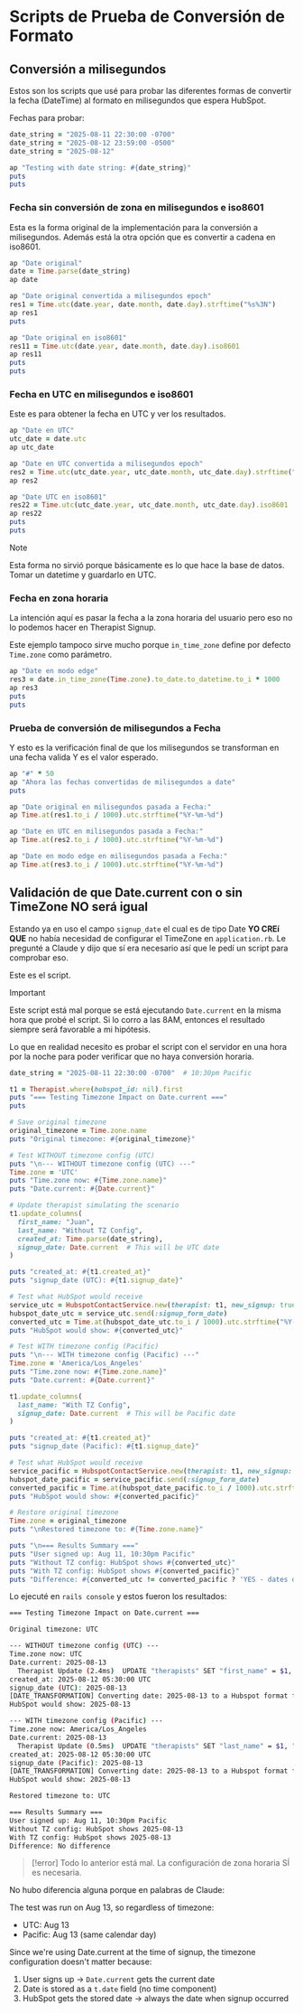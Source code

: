 # Scripts de Prueba de Conversión de Formato

## Conversión a milisegundos

Estos son los scripts que usé para probar las diferentes formas de convertir la fecha (DateTime) al formato en milisegundos que espera HubSpot.

Fechas para probar:
```ruby
date_string = "2025-08-11 22:30:00 -0700"
date_string = "2025-08-12 23:59:00 -0500"
date_string = "2025-08-12"

ap "Testing with date string: #{date_string}"
puts
puts
```

### Fecha sin conversión de zona en milisegundos e iso8601

Esta es la forma original de la implementación para la conversión a milisegundos. Además está la otra opción que es convertir a cadena en iso8601.
```ruby
ap "Date original"
date = Time.parse(date_string)
ap date

ap "Date original convertida a milisegundos epoch"
res1 = Time.utc(date.year, date.month, date.day).strftime("%s%3N")
ap res1
puts

ap "Date original en iso8601"
res11 = Time.utc(date.year, date.month, date.day).iso8601
ap res11
puts
puts
```


### Fecha en UTC en milisegundos e iso8601

Este es para obtener la fecha en UTC y ver los resultados.
```ruby
ap "Date en UTC"
utc_date = date.utc
ap utc_date

ap "Date en UTC convertida a milisegundos epoch"
res2 = Time.utc(utc_date.year, utc_date.month, utc_date.day).strftime("%s%3N")
ap res2

ap "Date UTC en iso8601"
res22 = Time.utc(utc_date.year, utc_date.month, utc_date.day).iso8601
ap res22
puts
puts
```

> [!Note]
> Esta forma no sirvió porque básicamente es lo que hace la base de datos. Tomar un datetime y guardarlo en UTC.


### Fecha en zona horaria

La intención aquí es pasar la fecha a la zona horaria del usuario pero eso no lo podemos hacer en Therapist Signup.

Este ejemplo tampoco sirve mucho porque `in_time_zone` define por defecto `Time.zone` como parámetro.
```ruby
ap "Date en modo edge"
res3 = date.in_time_zone(Time.zone).to_date.to_datetime.to_i * 1000
ap res3
puts
puts
```

### Prueba de conversión de milisegundos a Fecha

Y esto es la verificación final de que los milisegundos se transforman en una fecha valida Y es el valor esperado.
```ruby
ap "#" * 50
ap "Ahora las fechas convertidas de milisegundos a date"
puts

ap "Date original en milisegundos pasada a Fecha:"
ap Time.at(res1.to_i / 1000).utc.strftime("%Y-%m-%d")

ap "Date en UTC en milisegundos pasada a Fecha:"
ap Time.at(res2.to_i / 1000).utc.strftime("%Y-%m-%d")

ap "Date en modo edge en milisegundos pasada a Fecha:"
ap Time.at(res3.to_i / 1000).utc.strftime("%Y-%m-%d")
```

## Validación de que Date.current con o sin TimeZone **NO** será igual

Estando ya en uso el campo `signup_date` el cual es de tipo Date **YO CREí QUE** no había necesidad de configurar el TimeZone en `application.rb`. Le pregunté a Claude y dijo que sí era necesario así que le pedí un script para comprobar eso.

Este es el script.

> [!Important]
> Este script está mal porque se está ejecutando `Date.current` en la misma hora que probé el script. Si lo corro a las 8AM, entonces el resultado siempre será favorable a mi hipótesis.
>
> Lo que en realidad necesito es probar el script con el servidor en una hora por la noche para poder verificar que no haya conversión horaria.

```ruby
date_string = "2025-08-11 22:30:00 -0700"  # 10:30pm Pacific

t1 = Therapist.where(hubspot_id: nil).first
puts "=== Testing Timezone Impact on Date.current ==="
puts

# Save original timezone
original_timezone = Time.zone.name
puts "Original timezone: #{original_timezone}"

# Test WITHOUT timezone config (UTC)
puts "\n--- WITHOUT timezone config (UTC) ---"
Time.zone = 'UTC'
puts "Time.zone now: #{Time.zone.name}"
puts "Date.current: #{Date.current}"

# Update therapist simulating the scenario
t1.update_columns(
  first_name: "Juan",
  last_name: "Without TZ Config",
  created_at: Time.parse(date_string),
  signup_date: Date.current  # This will be UTC date
)

puts "created_at: #{t1.created_at}"
puts "signup_date (UTC): #{t1.signup_date}"

# Test what HubSpot would receive
service_utc = HubspotContactService.new(therapist: t1, new_signup: true)
hubspot_date_utc = service_utc.send(:signup_form_date)
converted_utc = Time.at(hubspot_date_utc.to_i / 1000).utc.strftime("%Y-%m-%d")
puts "HubSpot would show: #{converted_utc}"

# Test WITH timezone config (Pacific)
puts "\n--- WITH timezone config (Pacific) ---"
Time.zone = 'America/Los_Angeles'
puts "Time.zone now: #{Time.zone.name}"
puts "Date.current: #{Date.current}"

t1.update_columns(
  last_name: "With TZ Config",
  signup_date: Date.current  # This will be Pacific date
)

puts "created_at: #{t1.created_at}"
puts "signup_date (Pacific): #{t1.signup_date}"

# Test what HubSpot would receive
service_pacific = HubspotContactService.new(therapist: t1, new_signup: true)
hubspot_date_pacific = service_pacific.send(:signup_form_date)
converted_pacific = Time.at(hubspot_date_pacific.to_i / 1000).utc.strftime("%Y-%m-%d")
puts "HubSpot would show: #{converted_pacific}"

# Restore original timezone
Time.zone = original_timezone
puts "\nRestored timezone to: #{Time.zone.name}"

puts "\n=== Results Summary ==="
puts "User signed up: Aug 11, 10:30pm Pacific"
puts "Without TZ config: HubSpot shows #{converted_utc}"
puts "With TZ config: HubSpot shows #{converted_pacific}"
puts "Difference: #{converted_utc != converted_pacific ? 'YES - dates differ!' : 'No difference'}"
```

Lo ejecuté en `rails console` y estos fueron los resultados:
```bash
=== Testing Timezone Impact on Date.current ===

Original timezone: UTC

--- WITHOUT timezone config (UTC) ---
Time.zone now: UTC
Date.current: 2025-08-13
  Therapist Update (2.4ms)  UPDATE "therapists" SET "first_name" = $1, "last_name" = $2, "created_at" = $3, "signup_date" = $4 WHERE "therapists"."id" = $5  [["first_name", "Juan"], ["last_name", "Without TZ Config"], ["created_at", "2025-08-12 05:30:00"], ["signup_date", "2025-08-13"], ["id", "7324ba4a-7c1d-418a-9f3e-7c34e725dd76"]]
created_at: 2025-08-12 05:30:00 UTC
signup_date (UTC): 2025-08-13
[DATE_TRANSFORMATION] Converting date: 2025-08-13 to a Hubspot format for 7324ba4a-7c1d-418a-9f3e-7c34e725dd76
HubSpot would show: 2025-08-13

--- WITH timezone config (Pacific) ---
Time.zone now: America/Los_Angeles
Date.current: 2025-08-13
  Therapist Update (0.5ms)  UPDATE "therapists" SET "last_name" = $1, "signup_date" = $2 WHERE "therapists"."id" = $3  [["last_name", "With TZ Config"], ["signup_date", "2025-08-13"], ["id", "7324ba4a-7c1d-418a-9f3e-7c34e725dd76"]]
created_at: 2025-08-12 05:30:00 UTC
signup_date (Pacific): 2025-08-13
[DATE_TRANSFORMATION] Converting date: 2025-08-13 to a Hubspot format for 7324ba4a-7c1d-418a-9f3e-7c34e725dd76
HubSpot would show: 2025-08-13

Restored timezone to: UTC

=== Results Summary ===
User signed up: Aug 11, 10:30pm Pacific
Without TZ config: HubSpot shows 2025-08-13
With TZ config: HubSpot shows 2025-08-13
Difference: No difference
```

> [!error]
> Todo lo anterior está mal. La configuración de zona horaria SÍ es necesaria.

No hubo diferencia alguna porque en palabras de Claude:

 The test was run on Aug 13, so regardless of timezone:
  - UTC: Aug 13
  - Pacific: Aug 13 (same calendar day)
 
 Since we're using Date.current at the time of signup, the timezone configuration doesn't matter because:
  1. User signs up → `Date.current` gets the current date
  2. Date is stored as a `t.date` field (no time component)
  3. HubSpot gets the stored date → always the date when signup occurred

